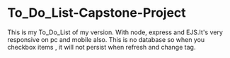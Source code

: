 # To_Do_List-Capstone-Project
This is my To_Do_List of my version. With node, express and EJS.It's very responsive on pc and mobile also.
This is no database so when you checkbox items , it will not persist when refresh and change tag.

